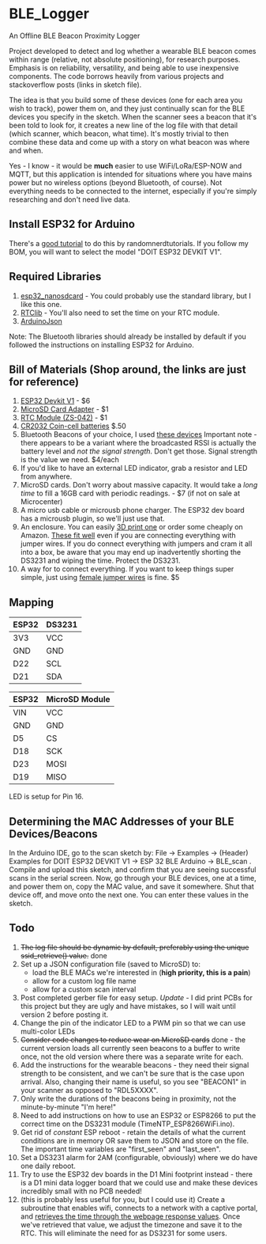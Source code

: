# BLE_Logger
An Offline BLE Beacon Proximity Logger

Project developed to detect and log whether a wearable BLE beacon comes within range (relative, not absolute positioning), for research purposes. Emphasis is on reliability, versatility, and being able to use inexpensive components. The code borrows heavily from various projects and stackoverflow posts (links in sketch file).   

The idea is that you build some of these devices (one for each area you wish to track), power them on, and they just continually scan for the BLE devices you specify in the sketch. When the scanner sees a beacon that it's been told to look for, it creates a new line of the log file with that detail (which scanner, which beacon, what time). It's mostly trivial to then combine these data and come up with a story on what beacon was where and when. 

Yes - I know - it would be **much** easier to use WiFi/LoRa/ESP-NOW and MQTT, but this application is intended for situations where you have mains power but no wireless options (beyond Bluetooth, of course). Not everything needs to be connected to the internet, especially if you're simply researching and don't need live data.

## Install ESP32 for Arduino
There's a <a href="https://randomnerdtutorials.com/installing-the-esp32-board-in-arduino-ide-windows-instructions/" target="_blank">good tutorial</a> to do this by randomnerdtutorials. If you follow my BOM, you will want to select the model "DOIT ESP32 DEVKIT V1".

## Required Libraries
1. <a href="https://github.com/nhatuan84/esp32-micro-sdcard" target="_blank">esp32_nanosdcard</a> - You could probably use the standard library, but I like this one.
2. <a href="https://github.com/adafruit/RTClib" target="_blank">RTClib</a> - You'll also need to set the time on your RTC module.
3. <a href="https://arduinojson.org/" target="_blank">ArduinoJson</a> 

Note: The Bluetooth libraries should already be installed by default if you followed the instructions on installing ESP32 for Arduino.

## Bill of Materials (Shop around, the links are just for reference)
1. <a href="https://www.amazon.com/HiLetgo-ESP-WROOM-32-Development-Microcontroller-Integrated/dp/B0718T232Z" target="_blank">ESP32 Devkit V1</a> - $6
2. <a href="https://www.amazon.com/SenMod-Adapter-Reader-Module-Arduino/dp/B01JYNEX56/ref=sr_1_5?crid=2K6RLKFNAKBL2" target="_blank">MicroSD Card Adapter</a> - $1
3. <a href="https://www.amazon.com/HiLetgo-AT24C32-Arduino-Without-Battery/dp/B00LX3V7F0/ref=sr_1_3" target="_blank">RTC Module (ZS-042)</a> - $1
4. <a href="https://www.amazon.com/Energizer-2032-Battery-CR2032-Lithium/dp/B0042A9UXC/" target="_blank">CR2032 Coin-cell batteries</a> $.50
5. Bluetooth Beacons of your choice, I used <a href="https://www.aliexpress.com/item/32863939944.html?spm=a2g0s.9042311.0.0.27424c4ddpJpHT" target="_blank">these devices</a> Important note - there appears to be a variant where the broadcasted RSSI is actually the battery level and *not the signal strength*. Don't get those. Signal strength is the value we need. $4/each
6. If you'd like to have an external LED indicator, grab a resistor and LED from anywhere. 
7. MicroSD cards. Don't worry about massive capacity. It would take a *long time* to fill a 16GB card with periodic readings. - $7 (if not on sale at Microcenter)
8. A micro usb cable or microusb phone charger. The ESP32 dev board has a microusb plugin, so we'll just use that.
9. An enclosure. You can easily <a href="https://www.thingiverse.com/thing:1264391" target="_blank">3D print one</a> or order some cheaply on Amazon. <a href="https://www.amazon.com/gp/product/B07WCKF6P4/ref=ppx_yo_dt_b_asin_title_o08_s00?ie=UTF8&psc=1" target="_blank">These fit well</a> even if you are connecting everything with jumper wires. If you do connect everything with jumpers and cram it all into a box, be aware that you may end up inadvertently shorting the DS3231 and wiping the time. Protect the DS3231.
10. A way for to connect everything. If you want to keep things super simple, just using <a href="https://www.amazon.com/gp/product/B077N58HFK/ref=ppx_yo_dt_b_asin_title_o01_s00?ie=UTF8&psc=1" target="_blank">female jumper wires</a> is fine. $5

## Mapping

| ESP32 | DS3231 |
|----------|----------|
| 3V3 | VCC |
| GND | GND |
| D22 | SCL |
| D21 | SDA |

| ESP32 | MicroSD Module |
|----------|----------|
| VIN | VCC |
| GND | GND |
| D5 | CS |
| D18 | SCK |
| D23 | MOSI |
| D19 | MISO |

LED is setup for Pin 16.

## Determining the MAC Addresses of your BLE Devices/Beacons
In the Arduino IDE, go to the scan sketch by: File -> Examples -> (Header) Examples for DOIT ESP32 DEVKIT V1 -> ESP 32 BLE Arduino -> BLE_scan . Compile and upload this sketch, and confirm that you are seeing successful scans in the serial screen. Now, go through your BLE devices, one at a time, and power them on, copy the MAC value, and save it somewhere. Shut that device off, and move onto the next one. You can enter these values in the sketch.

## Todo
1. ~~The log file should be dynamic by default, preferably using the unique ssid_retrieve() value.~~ done
2. Set up a JSON configuration file (saved to MicroSD) to:
    - load the BLE MACs we're interested in (**high priority, this is a pain**)
    - allow for a custom log file name
    - allow for a custom scan interval
3. Post completed gerber file for easy setup. *Update* - I  did print PCBs for this project but they are ugly and have mistakes, so I will wait until version 2 before posting it. 
4. Change the pin of the indicator LED to a PWM pin so that we can use multi-color LEDs
5. ~~Consider code changes to reduce wear on MicroSD cards~~ done - the current version loads all currently seen beacons to a buffer to write once, not the old version where there was a separate write for each. 
6. Add the instructions for the wearable beacons - they need their signal strength to be consistent, and we can't be sure that is the case upon arrival. Also, changing their name is useful, so you see "BEACON1" in your scanner as opposed to "RDL5XXXX".
7. Only write the durations of the beacons being in proximity, not the minute-by-minute "I'm here!"
8. Need to add instructions on how to use an ESP32 or ESP8266 to put the correct time on the DS3231 module (TimeNTP_ESP8266WiFi.ino). 
9. Get rid of *constant* ESP reboot - retain the details of what the current conditions are in memory OR save them to JSON and store on the file. The important time variables are "first_seen" and "last_seen". 
10. Set a DS3231 alarm for 2AM (configurable, obviously) where we do have one daily reboot.
11. Try to use the ESP32 dev boards in the D1 Mini footprint instead - there is a D1 mini data logger board that we could use and make these devices incredibly small with no PCB needed!
12. (this is probably less useful for you, but I could use it) Create a subroutine that enables wifi, connects to a network with a captive portal, and <a href="https://techtutorialsx.com/2018/06/08/esp8266-arduino-getting-http-response-headers/" target="_blank">retrieves the time through the webpage response values</a>. Once we've retrieved that value, we adjust the timezone and save it to the RTC. This will eliminate the need for as DS3231 for some users.
